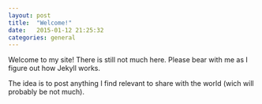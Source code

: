 ```yaml
---
layout: post
title:  "Welcome!"
date:   2015-01-12 21:25:32
categories: general
---
```

Welcome to my site! There is still not much here. Please bear with me as I figure out how Jekyll works.

The idea is to post anything I find relevant to share with the world (wich will probably be not much).
